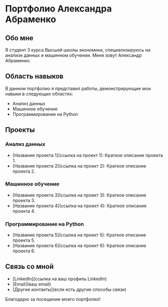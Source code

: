 # Портфолио Александра Абраменко

## Обо мне
Я студент 3 курса Высшей школы экономики, специализируюсь на анализе данных и машинном обучении. Меня зовут Александр Абраменко.

## Область навыков
В данном портфолио я представил работы, демонстрирующие мои навыки в следующих областях:
- Анализ данных
- Машинное обучение
- Программирование на Python

## Проекты
### Анализ данных
- [Название проекта 1](ссылка на проект 1): Краткое описание проекта 1.
- [Название проекта 2](ссылка на проект 2): Краткое описание проекта 2.

### Машинное обучение
- [Название проекта 3](ссылка на проект 3): Краткое описание проекта 3.
- [Название проекта 4](ссылка на проект 4): Краткое описание проекта 4.

### Программирование на Python
- [Название проекта 5](ссылка на проект 5): Краткое описание проекта 5.
- [Название проекта 6](ссылка на проект 6): Краткое описание проекта 6.

## Связь со мной
- [LinkedIn](ссылка на ваш профиль LinkedIn)
- [Email](ваш email)
- [Другие контакты](если есть другие способы связи)

Благодарю за посещение моего портфолио!
